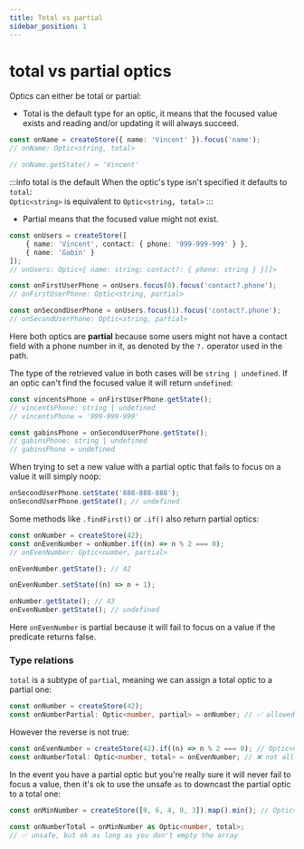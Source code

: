 ```yaml
---
title: Total vs partial
sidebar_position: 1
---
```


# total vs partial optics

Optics can either be total or partial:

-   Total is the default type for an optic, it means that the focused value exists and reading and/or updating it will always succeed.

```ts
const onName = createStore({ name: 'Vincent' }).focus('name');
// onName: Optic<string, total>

// onName.getState() = 'Vincent'
```

:::info total is the default
When the optic's type isn't specified it defaults to `total`:  
`Optic<string>` is equivalent to `Optic<string, total>`
:::

-   Partial means that the focused value might not exist.

```ts
const onUsers = createStore([
    { name: 'Vincent', contact: { phone: '999-999-999' } },
    { name: 'Gabin' }
]);
// onUsers: Optic<{ name: string; contact?: { phone: string } }[]>

const onFirstUserPhone = onUsers.focus(0).focus('contact?.phone');
// onFirstUserPhone: Optic<string, partial>

const onSecondUserPhone = onUsers.focus(1).focus('contact?.phone');
// onSecondUserPhone: Optic<string, partial>
```

Here both optics are **partial** because some users might not have a contact field with a phone number in it, as denoted by the `?.` operator used in the path.

The type of the retrieved value in both cases will be `string | undefined`. If an optic can't find the focused value it will return `undefined`:

```ts
const vincentsPhone = onFirstUserPhone.getState();
// vincentsPhone: string | undefined
// vincentsPhone = '999-999-999'

const gabinsPhone = onSecondUserPhone.getState();
// gabinsPhone: string | undefined
// gabinsPhone = undefined
```

When trying to set a new value with a partial optic that fails to focus on a value it will simply noop:

```ts
onSecondUserPhone.setState('888-888-888');
onSecondUserPhone.getState(); // undefined
```

Some methods like `.findFirst()` or `.if()` also return partial optics:

```ts
const onNumber = createStore(42);
const onEvenNumber = onNumber.if((n) => n % 2 === 0);
// onEvenNumber: Optic<number, partial>

onEvenNumber.getState(); // 42

onEvenNumber.setState((n) => n + 1);

onNumber.getState(); // 43
onEvenNumber.getState(); // undefined
```

Here `onEvenNumber` is partial because it will fail to focus on a value if the predicate returns false.

### Type relations

`total` is a subtype of `partial`, meaning we can assign a total optic to a partial one:

```ts
const onNumber = createStore(42);
const onNumberPartial: Optic<number, partial> = onNumber; // ✅ allowed
```

However the reverse is not true:

```ts
const onEvenNumber = createStore(42).if((n) => n % 2 === 0); // Optic<number, partial>
const onNumberTotal: Optic<number, total> = onEvenNumber; // ❌ not allowed
```

In the event you have a partial optic but you're really sure it will never fail to focus a value, then it's ok to use the unsafe `as` to downcast the partial optic to a total one:

```ts
const onMinNumber = createStore([9, 6, 4, 0, 3]).map().min(); // Optic<number, partial>

const onNumberTotal = onMinNumber as Optic<number, total>;
// ✅ unsafe, but ok as long as you don't empty the array
```
